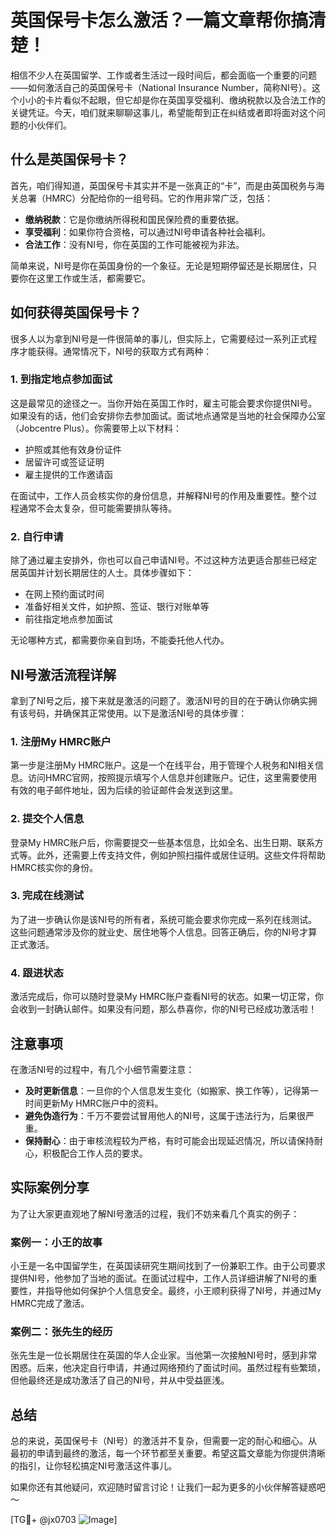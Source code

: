 # 英国保号卡怎么激活？一篇文章帮你搞清楚！

相信不少人在英国留学、工作或者生活过一段时间后，都会面临一个重要的问题——如何激活自己的英国保号卡（National Insurance Number，简称NI号）。这个小小的卡片看似不起眼，但它却是你在英国享受福利、缴纳税款以及合法工作的关键凭证。今天，咱们就来聊聊这事儿，希望能帮到正在纠结或者即将面对这个问题的小伙伴们。

## 什么是英国保号卡？

首先，咱们得知道，英国保号卡其实并不是一张真正的“卡”，而是由英国税务与海关总署（HMRC）分配给你的一组号码。它的作用非常广泛，包括：

- **缴纳税款**：它是你缴纳所得税和国民保险费的重要依据。
- **享受福利**：如果你符合资格，可以通过NI号申请各种社会福利。
- **合法工作**：没有NI号，你在英国的工作可能被视为非法。

简单来说，NI号是你在英国身份的一个象征。无论是短期停留还是长期居住，只要你在这里工作或生活，都需要它。

## 如何获得英国保号卡？

很多人以为拿到NI号是一件很简单的事儿，但实际上，它需要经过一系列正式程序才能获得。通常情况下，NI号的获取方式有两种：

### 1. 到指定地点参加面试

这是最常见的途径之一。当你开始在英国工作时，雇主可能会要求你提供NI号。如果没有的话，他们会安排你去参加面试。面试地点通常是当地的社会保障办公室（Jobcentre Plus）。你需要带上以下材料：

- 护照或其他有效身份证件
- 居留许可或签证证明
- 雇主提供的工作邀请函

在面试中，工作人员会核实你的身份信息，并解释NI号的作用及重要性。整个过程通常不会太复杂，但可能需要排队等待。

### 2. 自行申请

除了通过雇主安排外，你也可以自己申请NI号。不过这种方法更适合那些已经定居英国并计划长期居住的人士。具体步骤如下：

- 在网上预约面试时间
- 准备好相关文件，如护照、签证、银行对账单等
- 前往指定地点参加面试

无论哪种方式，都需要你亲自到场，不能委托他人代办。

## NI号激活流程详解

拿到了NI号之后，接下来就是激活的问题了。激活NI号的目的在于确认你确实拥有该号码，并确保其正常使用。以下是激活NI号的具体步骤：

### 1. 注册My HMRC账户

第一步是注册My HMRC账户。这是一个在线平台，用于管理个人税务和NI相关信息。访问HMRC官网，按照提示填写个人信息并创建账户。记住，这里需要使用有效的电子邮件地址，因为后续的验证邮件会发送到这里。

### 2. 提交个人信息

登录My HMRC账户后，你需要提交一些基本信息，比如全名、出生日期、联系方式等。此外，还需要上传支持文件，例如护照扫描件或居住证明。这些文件将帮助HMRC核实你的身份。

### 3. 完成在线测试

为了进一步确认你是该NI号的所有者，系统可能会要求你完成一系列在线测试。这些问题通常涉及你的就业史、居住地等个人信息。回答正确后，你的NI号才算正式激活。

### 4. 跟进状态

激活完成后，你可以随时登录My HMRC账户查看NI号的状态。如果一切正常，你会收到一封确认邮件。如果没有问题，那么恭喜你，你的NI号已经成功激活啦！

## 注意事项

在激活NI号的过程中，有几个小细节需要注意：

- **及时更新信息**：一旦你的个人信息发生变化（如搬家、换工作等），记得第一时间更新My HMRC账户中的资料。
- **避免伪造行为**：千万不要尝试冒用他人的NI号，这属于违法行为，后果很严重。
- **保持耐心**：由于审核流程较为严格，有时可能会出现延迟情况，所以请保持耐心，积极配合工作人员的要求。

## 实际案例分享

为了让大家更直观地了解NI号激活的过程，我们不妨来看几个真实的例子：

### 案例一：小王的故事

小王是一名中国留学生，在英国读研究生期间找到了一份兼职工作。由于公司要求提供NI号，他参加了当地的面试。在面试过程中，工作人员详细讲解了NI号的重要性，并指导他如何保护个人信息安全。最终，小王顺利获得了NI号，并通过My HMRC完成了激活。

### 案例二：张先生的经历

张先生是一位长期居住在英国的华人企业家。当他第一次接触NI号时，感到非常困惑。后来，他决定自行申请，并通过网络预约了面试时间。虽然过程有些繁琐，但他最终还是成功激活了自己的NI号，并从中受益匪浅。

## 总结

总的来说，英国保号卡（NI号）的激活并不复杂，但需要一定的耐心和细心。从最初的申请到最终的激活，每一个环节都至关重要。希望这篇文章能为你提供清晰的指引，让你轻松搞定NI号激活这件事儿。

如果你还有其他疑问，欢迎随时留言讨论！让我们一起为更多的小伙伴解答疑惑吧～

[TG💪+ @jx0703 ![Image](https://github.com/user-attachments/assets/dbca1d08-cadb-493c-b0ec-ad6f7a83f270)]